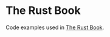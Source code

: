 # The Rust Book

 Code examples used in [The Rust Book](https://doc.rust-lang.org/book/title-page.html).
